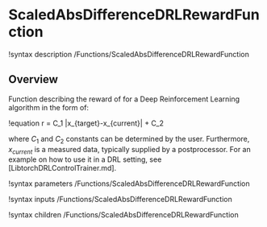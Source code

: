 # ScaledAbsDifferenceDRLRewardFunction

!syntax description /Functions/ScaledAbsDifferenceDRLRewardFunction

## Overview

Function describing the reward of for a Deep Reinforcement Learning algorithm in the form of:

!equation 
r = C_1 |x_{target}-x_{current}| + C_2

where $C_1$ and $C_2$ constants can be determined by the user. Furthermore, 
$x_{current}$ is a measured data, typically supplied by a postprocessor. 
For an example on how to use it in a DRL setting, see [LibtorchDRLControlTrainer.md].

!syntax parameters /Functions/ScaledAbsDifferenceDRLRewardFunction

!syntax inputs /Functions/ScaledAbsDifferenceDRLRewardFunction

!syntax children /Functions/ScaledAbsDifferenceDRLRewardFunction
